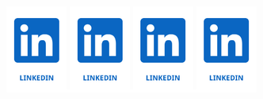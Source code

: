 <a href='https://www.linkedin.com/'><img src='assets/linkedin.svg' width='24%'/></a><a><img src='assets/none.png' width='1.33%'/></a><a href=''><img src='assets/linkedin.svg' width='24%'/></a><a><img src='assets/none.png' width='1.33%'/></a><a href=''><img src='assets/linkedin.svg' width='24%'/></a><a><img src='assets/none.png' width='1.33%'/></a><a href=''><img src='assets/linkedin.svg' width='24%'/></a>